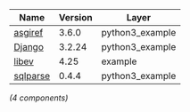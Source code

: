 | Name | Version | Layer |
| --- | --- | --- |
| [asgiref](https://github.com/django/asgiref/) | 3.6.0 | python3_example |
| [Django](https://www.djangoproject.com/) | 3.2.24 | python3_example |
| [libev](http://software.schmorp.de/pkg/libev.html) | 4.25 | example |
| [sqlparse](https://pypi.org/project/sqlparse) | 0.4.4 | python3_example |

*(4 components)*
